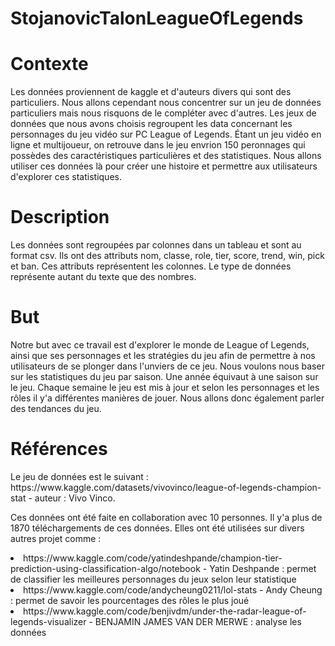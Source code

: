 # StojanovicTalonLeagueOfLegends
<h1>Contexte</h1>
<p>Les données proviennent de kaggle et d'auteurs divers qui sont des particuliers. Nous allons cependant nous concentrer sur un jeu de données particuliers mais nous risquons de le compléter avec d'autres. Les jeux de données que nous avons choisis regroupent les data concernant les personnages du jeu vidéo sur PC League of Legends. Étant un jeu vidéo en ligne et multijoueur, on retrouve dans le jeu envrion 150 peronnages qui possèdes des caractéristiques particulières et des statistiques. Nous allons utiliser ces données là pour créer une histoire et permettre aux utilisateurs d'explorer ces statistiques.</p>
<h1>Description</h1>
<p>
Les données sont regroupées par colonnes dans un tableau et sont au format csv. Ils ont des attributs nom, classe, role, tier, score, trend, win, pick et ban. Ces attributs représentent les colonnes. Le type de données représente autant du texte que des nombres. </p>
<h1>But</h1>
<p>Notre but avec ce travail est d'explorer le monde de League of Legends, ainsi que ses personnages et les stratégies du jeu afin de permettre à nos utilisateurs de se plonger dans l'unviers de ce jeu. Nous voulons nous baser sur les statistiques du jeu par saison. Une année équivaut à une saison sur le jeu. Chaque semaine le jeu est mis à jour et selon les personnages et les rôles il y'a différentes manières de jouer. Nous allons donc également parler des tendances du jeu.</p>
<h1>Références</h1>
<p>Le jeu de données est le suivant : https://www.kaggle.com/datasets/vivovinco/league-of-legends-champion-stat - auteur : Vivo Vinco.</p>
<p>Ces données ont été faite en collaboration avec 10 personnes. Il y'a plus de 1870 téléchargements de ces données. Elles ont été utilisées sur divers autres projet comme : 
<li>https://www.kaggle.com/code/yatindeshpande/champion-tier-prediction-using-classification-algo/notebook - Yatin Deshpande : permet de classifier les meilleures personnages du jeux selon leur statistique</li>
<li>https://www.kaggle.com/code/andycheung0211/lol-stats - Andy Cheung : permet de savoir les pourcentages des rôles le plus joué</li>
<li>https://www.kaggle.com/code/benjivdm/under-the-radar-league-of-legends-visualizer - BENJAMIN JAMES VAN DER MERWE : analyse les données
</p>
